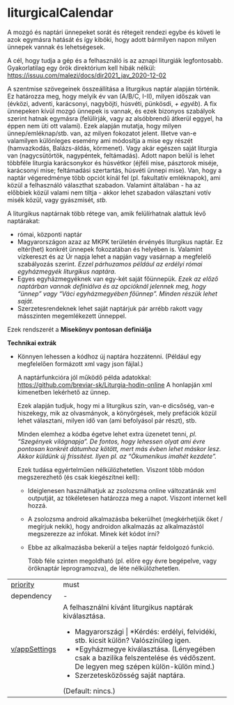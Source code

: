 # liturgicalCalendar

A mozgó és naptári ünnepeket sorát és rétegeit rendezi egybe és követi le azok egymásra hatását és így kiböki, hogy adott bármilyen napon milyen ünnepek vannak és lehetségesek. 

A cél, hogy tudja a gép és a felhasználó is az aznapi liturgiák legfontosabb. Gyakorlatilag egy örök direktórium kell hibák nélkül: https://issuu.com/malezi/docs/dir2021_jav_2020-12-02 

A szentmise szövegeinek összeállítása a liturgikus naptár alapján történik. Ez határozza meg, hogy melyik év van (A/B/C, I-II), milyen időszak van (évközi, adventi, karácsonyi, nagyböjti, húsvéti, pünkösdi, *+ egyéb*). A fix ünnepeken kívül mozgó ünnepek is vannak, és ezek bizonyos szabályok szerint hatnak egymásra (felülírják, vagy az alsóbbrendű átkerül eggyel, ha éppen nem üti ott valami). Ezek alapján mutatja, hogy milyen ünnep/emléknap/stb. van, az milyen fokozatot jelent. Illetve van-e valamilyen különleges esemény ami módosítja a mise egy részét (hamvazkodás, Balázs-áldás, körmenet). Vagy akár egészen saját liturgia van (nagycsütörtök, nagypéntek, feltámadás). Adott napon belül is lehet többféle liturgia karácsonykor és húsvétkor (éjféli mise, pásztorok miséje, karácsonyi mise; feltámadási szertartás, húsvéti ünnepi mise). Van, hogy a naptár végeredménye több opciót kínál fel (pl. fakultatív emléknapok), ami közül a felhasználó választhat szabadon. Valamint általában - ha az előbbiek közül valami nem tiltja - akkor lehet szabadon választani votív misék közül, vagy gyászmisét, *stb.*

A liturgikus naptárnak több rétege van, amik felülírhatnak alattuk lévő naptárakat:

- római, központi naptár
- Magyarországon azaz az MKPK területén érvényés liturgikus naptár. Ez eltér(het) konkrét ünnepek fokozatában és helyében is. Valamint vízkereszt és az Úr napja lehet a napján vagy vasárnap a megfelelő szabályozás szerint. *Ezzel párhuzamos például az erdélyi római egyházmegyék liturgikus naptára*. 
- Egyes egyházmegyéknek van egy-két saját főünnepük. *Ezek az előző naptárban vannak definiálva és az opcióknál jelennek meg, hogy “ünnep” vagy “Váci egyházmegyében főünnep”. Minden részük lehet saját.*
- Szerzetesrendeknek lehet saját naptárjuk pár arrébb rakott vagy másszinten megemlékezett ünneppel. 

Ezek rendszerét a **Misekönyv pontosan definiálja** 

**Technikai extrák**

- Könnyen lehessen a kódhoz új naptára hozzátenni. (Például egy megfelelően formázott xml vagy json fájlal.)

  A naptárfunkcióra jól működő példa adatokkal: https://github.com/breviar-sk/Liturgia-hodin-online A honlapján xml kimenetben lekérhető az ünnep. 

  Ezek alapján tudjuk, hogy mi a liturgikus szín, van-e dicsőség, van-e hiszekegy, mik az olvasmányok, a könyörgések, mely prefációk közül lehet választani, milyen idő van (ami befolyásol pár részt), stb. 

  Minden elemhez a kódba égetve lehet extra üzenetet tenni, *pl. “Szegények világnapja”. De fontos, hogy lehessen olyat ami évre pontosan konkrét dátumhoz kötött, mert más évben lehet máskor lesz. Akkor küldünk új frissítést. Ilyen pl. az “Ökumenikus imahét kezdete”.* 

  Ezek tudása egyértelműen nélkülözhetetlen. Viszont több módon megszerezhető (és csak kiegészítnei kell):

  - Ideiglenesen használhatjuk az zsolozsma online változatánák xml outputját, az tökéletesen határozza meg a napot. Viszont internet kell hozzá.

  - A zsolozsma android alkalmazásba bekerülhet (megkérhetjük őket / megírjuk nekik), hogy androidon alkalmazás az alkalmazástól megszerezze az infókat. Minek két kódot írni?

  - Ebbe az alkalmazásba bekerül a teljes naptár feldolgozó funkció.

    Több féle szinten megoldható (pl. előre egy évre begépelve, vagy öröknaptár leprogramozva), de léte nélkülözhetetlen.

    

|                                          |                                                              |
| ---------------------------------------- | ------------------------------------------------------------ |
| [priority](../definitions.md#priorities) | must                                                         |
| dependency                               | -                                                            |
| [v/appSettings](../views/appSettings.md) | A felhasználni kívánt liturgikus naptárak kiválasztása.<ul><li>Magyarországi \| *Kérdés: erdélyi, felvidéki, stb. kicsit külön? Valószínűleg igen.</li><li>*Egyházmegye kiválasztása. (Lényegében csak a bazilika felszentelése és védőszent. De legyen meg szépen külön-külön mind.)</li><li>Szerzetesközösség saját naptára. </li></ul>(Default: nincs.) |

